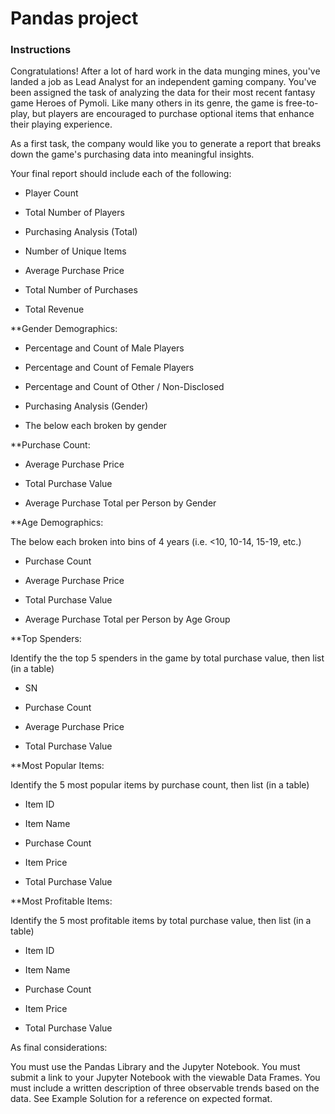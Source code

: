 # Pandas project

### Instructions
Congratulations! After a lot of hard work in the data munging mines, you've landed a job as Lead Analyst for an independent gaming company. You've been assigned the task of analyzing the data for their most recent fantasy game Heroes of Pymoli.
Like many others in its genre, the game is free-to-play, but players are encouraged to purchase optional items that enhance their playing experience. 

As a first task, the company would like you to generate a report that breaks down the game's purchasing data into meaningful insights.

Your final report should include each of the following:

- Player Count

- Total Number of Players

- Purchasing Analysis (Total)

- Number of Unique Items

- Average Purchase Price

- Total Number of Purchases

- Total Revenue


**Gender Demographics: 

- Percentage and Count of Male Players

- Percentage and Count of Female Players

- Percentage and Count of Other / Non-Disclosed

- Purchasing Analysis (Gender)

- The below each broken by gender


**Purchase Count:

- Average Purchase Price

- Total Purchase Value

- Average Purchase Total per Person by Gender


**Age Demographics:

The below each broken into bins of 4 years (i.e. <10, 10-14, 15-19, etc.)

- Purchase Count

- Average Purchase Price

- Total Purchase Value

- Average Purchase Total per Person by Age Group


**Top Spenders:

Identify the the top 5 spenders in the game by total purchase value, then list (in a table)

- SN

- Purchase Count

- Average Purchase Price

- Total Purchase Value


**Most Popular Items:

Identify the 5 most popular items by purchase count, then list (in a table)

- Item ID

- Item Name

- Purchase Count

- Item Price

- Total Purchase Value


**Most Profitable Items:

Identify the 5 most profitable items by total purchase value, then list (in a table)

- Item ID

- Item Name

- Purchase Count

- Item Price

- Total Purchase Value


As final considerations:

You must use the Pandas Library and the Jupyter Notebook.
You must submit a link to your Jupyter Notebook with the viewable Data Frames.
You must include a written description of three observable trends based on the data.
See Example Solution for a reference on expected format.
